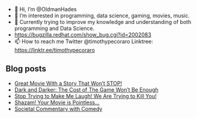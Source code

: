 - 👋 Hi, I’m @OldmanHades
- 👀 I’m interested in programming, data science, gaming, movies, music.
- 🌱 Currently trying to improve my knowledge and understanding of both programming and Data Science.
- https://bugzilla.redhat.com/show_bug.cgi?id=2002083
- 📫 How to reach me Twitter @timothypecoraro
Linktree: https://linktr.ee/timothypecoraro

## Blog posts
<!-- BLOG-POST-LIST:START -->
- [Great Movie With a Story That Won’t STOP!](https://medium.com/@timothypecoraro/great-movie-with-a-story-that-wont-stop-c529618fcf73?source=rss-5097f5c9b801------2)
- [Dark and Darker: The Cost of The Game Won’t Be Enough](https://medium.com/@timothypecoraro/dark-and-darker-the-cost-of-the-game-wont-be-enough-da98ed0f6f21?source=rss-5097f5c9b801------2)
- [Stop Trying to Make Me Laugh! We Are Trying to Kill You!](https://medium.com/@timothypecoraro/stop-trying-to-make-me-laugh-we-are-trying-to-kill-you-d65bc47c2577?source=rss-5097f5c9b801------2)
- [Shazam! Your Movie is Pointless…](https://medium.com/@timothypecoraro/shazam-your-movie-is-pointless-5260785f8219?source=rss-5097f5c9b801------2)
- [Societal Commentary with Comedy](https://medium.com/@timothypecoraro/societal-commentary-with-comedy-a0100646a307?source=rss-5097f5c9b801------2)
<!-- BLOG-POST-LIST:END -->
